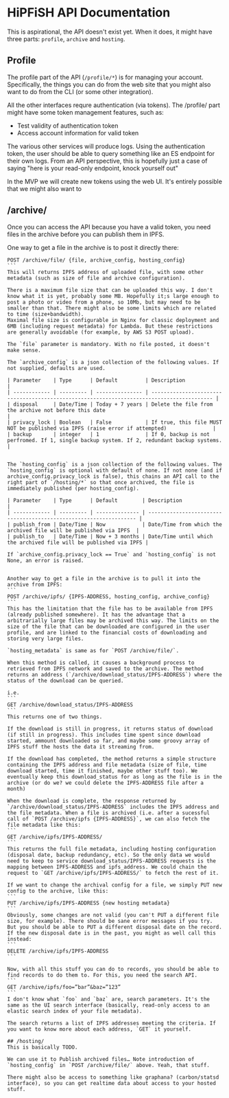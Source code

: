 # HiPFiSH API Documentation

This is aspirational, the API doesn't exist yet. When it does, it might have three parts: `profile`, `archive` and `hosting`.

## Profile

The profile part of the API (`/profile/*`) is for managing your account. Specifically, the things you can do from the web site that you might also want to do from the CLI (or some other integration).

All the other interfaces requre authentication (via tokens). The /profile/ part might have some token management features, such as:
 * Test validity of authentication token
 * Access account information for valid token

The various other services will produce logs. Using the authentication token, the user should be able to query something like an ES endpoint for their own logs. From an API perspective, this is hopefully just a case of saying "here is your read-only endpoint, knock yourself out"

In the MVP we will create new tokens using the web UI. It's entirely possible that we might also want to 

## /archive/

Once you can access the API because you have a valid token, you need files in the archive before you can publish them in IPFS.

One way to get a file in the archive is to post it directly there:
````
POST /archive/file/ {file, archive_config, hosting_config}
```
This will returns IPFS address of uploaded file, with some other metadata (such as size of file and archive configuration).

There is a maximum file size that can be uploaded this way. I don't know what it is yet, probably some MB. Hopefully it;s large enough to post a photo or video from a phone, so 10Mb, but may need to be smaller than that. There might also be some limits which are related to time (size+bandwidth).
Maximal file size is configurable in Nginx for classic deployment and 6MB (including request metadata) for Lambda. But these restrictions are generally avoidable (for example, by AWS S3 POST upload).

The `file` parameter is mandatory. With no file posted, it doesn't make sense.

The `archive_config` is a json collection of the following values. If not supplied, defaults are used.

| Parameter    | Type      | Default         | Description                                                                                |
| ------------ | --------- | --------------- | ------------------------------------------------------------------------------------------ |
| disposal     | Date/Time | Today + 7 years | Delete the file from the archive not before this date                                      |
| privacy_lock | Boolean   | False           | If true, this file MUST NOT be published via IPFS (raise error if attempted)               |
| backup       | integer   | 1               | If 0, backup is not perfromed. If 1, single backup system. If 2, redundant backup systems. |


The `hosting_config` is a json collection of the following values. The `hosting_config` is optional with default of none. If not none (and if archive_config.privacy_lock is false), this chains an API call to the right part of `/hosting/*` so that once archived, the file is immediately published (per hosting_config).

| Parameter    | Type      | Default        | Description                                                        |
| ------------ | --------- | -------------- | ------------------------------------------------------------------ |
| publish_from | Date/Time | Now            | Date/Time from which the archived file will be published via IPFS  |
| publish_to   | Date/Time | Now + 3 months | Date/Time until which the archived file will be published via IPFS |

If `archive_config.privacy_lock == True` and `hosting_config` is not None, an error is raised.


Another way to get a file in the archive is to pull it into the archive from IPFS:
```
POST /archive/ipfs/ {IPFS-ADDRESS, hosting_config, archive_config}
```
This has the limitation that the file has to be available from IPFS (already published somewhere). It has the advantage that a arbitrarially large files may be archived this way. The limits on the size of the file that can be downloaded are configured in the user profile, and are linked to the financial costs of downloading and storing very large files.

`hosting_metadata` is same as for `POST /archive/file/`.

When this method is called, it causes a background process to retrieved from IPFS network and saved to the archive. The method returns an address (`/archive/download_status/IPFS-ADDRESS`) where the status of the download can be queried.

i.e.
```
GET /archive/download_status/IPFS-ADDRESS
```
This returns one of two things.

If the download is still in progress, it returns status of download (if still in progress). This includes time spent since download started, ammount downloaded so far, and maybe some groovy array of IPFS stuff the hosts the data it streaming from.

If the download has completed, the method returns a simple structure containing the IPFS address and file metadata (size of file, time download started, time it finished, maybe other stuff too). We eventually keep this download_status for as long as the file is in the archive (or do we? we could delete the IPFS-ADDRESS file after a month)

When the download is complete, the response returned by `/archive/download_status/IPFS-ADDRESS` includes the IPFS address and the file metadata. When a file is archived (i.e. after a sucessful call of `POST /archive/ipfs {IPFS-ADDRESS}`, we can also fetch the file metadata like this:
```
GET /archive/ipfs/IPFS-ADDRESS/
```
This returns the full file metadata, including hosting configuration (disposal date, backup redundancy, etc). So the only data we would need to keep to service download_status/IPFS-ADDRESS requests is the mapping between IPFS-ADDRESS and ipfs_address. We could chain the request to `GET /archive/ipfs/IPFS-ADDRESS/` to fetch the rest of it.

If we want to change the archival config for a file, we simply PUT new config to the archive, like this:
```
PUT /archive/ipfs/IPFS-ADDRESS {new hosting metadata}
```
Obviously, some changes are not valid (you can't PUT a different file size, for example). There should be sane error messages if you try. But you should be able to PUT a different disposal date on the record. If the new disposal date is in the past, you might as well call this instead:
```
DELETE /archive/ipfs/IPFS-ADDRESS
```

Now, with all this stuff you can do to records, you should be able to find records to do them to. For this, you need the search API.
```
GET /archive/ipfs/foo=”bar”&baz=”123”
```
I don't know what `foo` and `baz` are, search parameters. It's the same as the UI search interface (basically, read-only access to an elastic search index of your file metadata).

The search returns a list of IPFS addresses meeting the criteria. If you want to know more about each address, `GET` it yourself.

## /hosting/
This is basically TODO.

We can use it to Publish archived files… Note introduction of `hosting_config` in `POST /archive/file/` above. Yeah, that stuff.

There might also be access to something like graphana? (carbon/statsd interface), so you can get realtime data about access to your hosted stuff.

